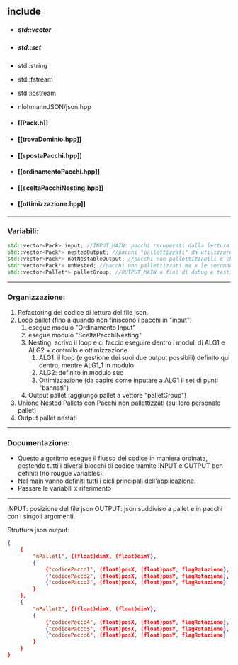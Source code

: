 ## include
- ##### std::vector
- ##### std::set
- std::string
- std::fstream
- std::iostream

- nlohmannJSON/json.hpp

- #### [[Pack.h]]

- #### [[trovaDominio.hpp]]
- #### [[spostaPacchi.hpp]]
- #### [[ordinamentoPacchi.hpp]]
- #### [[sceltaPacchiNesting.hpp]]
- #### [[ottimizzazione.hpp]]
---
### Variabili:
``` cpp
std::vector<Pack> input; //INPUT_MAIN: pacchi recuperati dalla lettura del fine json
std::vector<Pack*> nestedOutput; //pacchi "pallettizzati" da utilizzare nelle operazioni temporanee sul pallet corrente
std::vector<Pack*> notNestableOutput; //pacchi non pallettizzabili e che vanno messi su un pallet loro singolarmente
std::vector<Pack*> unNested; //pacchi non pallettizzati ma x le seconde iterazioni
std::vector<Pallet*> palletGroup; //OUTPUT_MAIN a fini di debug e testing: da capire come passare in output al resto del progetto i dati
```
---

### Organizzazione: 

1. Refactoring del codice di lettura del file json. 
2. Loop pallet (fino a quando non finiscono i pacchi in "input")
	1. esegue modulo "Ordinamento Input"
	2. esegue modulo "SceltaPacchiNesting"
	3. Nesting: scrivo il loop e ci faccio eseguire dentro i moduli di ALG1 e ALG2 + controllo e ottimizzazione 
		1. ALG1: il loop (e gestione dei suoi due output possibili) definito qui dentro, mentre ALG1_1 in modulo
		2. ALG2: definito in modulo suo
		3. Ottimizzazione (da capire come inputare a ALG1 il set di punti "bannati")
	4. Output pallet (aggiungo pallet a vettore "palletGroup")
3. Unione Nested Pallets con Pacchi non pallettizzati (sul loro personale pallet) 
4. Output pallet nestati
---
### Documentazione: 
* Questo algoritmo esegue il flusso del codice in maniera ordinata, gestendo tutti i diversi blocchi di codice tramite INPUT e OUTPUT ben definiti (no rougue variables).
* Nel main vanno definiti tutti i cicli principali dell'applicazione.
* Passare le variabili x riferimento

--- 

INPUT: posizione del file json
OUTPUT: json suddiviso a pallet e in pacchi con i singoli argomenti.

Struttura json output:

``` json
{
	{
		"nPallet1", {(float)dimX, (float)dimY},
		{
			{"codicePacco1", (float)posX, (float)posY, flagRotazione},
			{"codicePacco2", (float)posX, (float)posY, flagRotazione},
			{"codicePacco3", (float)posX, (float)posY, flagRotazione}
		}
	},
	{
		"nPallet2", {(float)dimX, (float)dimY},
		{
			{"codicePacco4", (float)posX, (float)posY, flagRotazione},
			{"codicePacco5", (float)posX, (float)posY, flagRotazione},
			{"codicePacco6", (float)posX, (float)posY, flagRotazione}
		}
	}
}
```